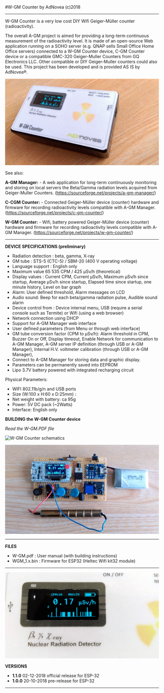 
#W-GM Counter 
by AdNovea (c)2018

**************************************************************************************
W-GM Counter is a very low cost DIY Wifi Geiger-Müller counter (radioactivity).

The overall A-GM project is aimed for providing a long-term continuous measurement of the radioactivity level. It is made of an open-source Web application running on a SOHO server (e.g. QNAP sells Small Office Home Office servers) connected to a W-GM Counter device, C-GM Counter device or a compatible GMC-320 Geiger-Muller Counters from GQ Electronics LLC. Other compatible or DIY Geiger-Muller counters could also be used.  This project has been developed and is provided AS IS by AdNovea®.

![W-GM Counter device](images/W-GM_02.jpg)

See also:

**A-GM Manager:** - A web application for long-term continuously monitoring and storing on local servers the Beta/Gamma radiation levels acquired from Geiger-Muller Counters.
(https://sourceforge.net/projects/a-gm-manager/)

**C-CGM Counter:** - Connected Geiger-Müller device (counter) hardware and firmware for recording radioactivity levels compatible with A-GM Manager. (https://sourceforge.net/projects/c-gm-counter/)

**W-GM Counter:** - Wifi, battery powered Geiger-Müller device (counter) hardware and firmware for recording radioactivity levels compatible with A-GM Manager. (https://sourceforge.net/projects/w-gm-counter/)



**************************************************************************************
 
 
 
**DEVICE SPECIFICATIONS (preliminary)**

 - 	Radiation detection : beta, gamma, X-ray
 - 	GM tube : STS-5 (CTC-5) / SBM-20  (400 V operating voltage)
 - 	Language support : English only
 - 	Maximum value 65 535 CPM / 425 µSv/h (theoretical)
 - 	Display values : Current CPM, Current µSv/h, Maximum µSv/h since startup, Average µSv/h since startup, Elapsed time since startup, one minute history, Level on bar graph
 - 	Alarm: User defined threshold, Alarm messages on LCD
 - 	Audio sound: Beep for each beta/gamma radiation pulse, Audible sound alarm
 - 	Device control from : Device internal menu, USB (require a serial console such as Termite) or Wifi (using a web browser)
 - 	Network connection using DHCP
 - 	Support for A-GM Manager web interface
 - 	User defined parameters (from Menu or through web interface)
 - 	GM tube conversion factor (CPM to µSv/h): Alarm threshold in CPM, Buzzer On or Off, Display timeout, Enable Network for communication to A-GM Manager, A-GM server IP definition (through USB or A-GM Manager), Internal H.V. voltmeter calibration  (through USB or A-GM Manager), 
 -  Connect to A-GM Manager for storing data and graphic display.
 -  Parameters can be permanently saved into EEPROM
 -  Lipo 3.7V battery powered with integrated recharging circuit


 Physical Parameters:

 -  WIFI 802.11b/g/n and USB ports
 - 	Size (W:100 x H:60 x D:25mm) : 	
 - 	Net weight with battery: ca 95g	
 - 	Power: 	5V DC pack (~2Watts)
 -  Interface: English only


**BUILDING the W-GM Counter device**

*Read the W-GM.PDF file*

![W-GM Counter schematics](images/W-GM_00.png)

![W-GM Counter schematics](images/W-GM_04.jpg)


 **************************************************************************************



**FILES**

 -  W-GM.pdf : User manual (with building instructions)
 -  WGM_1.x.bin : Firmware for ESP32 (Heltec Wifi kit32 module)

 **************************************************************************************

![W-GM Counter OLED](images/W-GM_05.jpg)


**VERSIONS**

 -  **1.1.0** 02-12-2018  official release for ESP-32
 -  **1.0.0** 20-10-2018  pre-release for ESP-32

**************************************************************************************